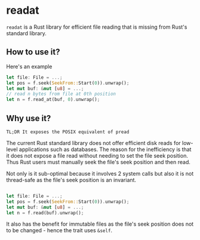 # readat
`readat` is a Rust library for efficient file reading that is missing from Rust's standard library.

## How to use it?

Here's an example

```rust
let file: File = ...;
let pos = f.seek(SeekFrom::Start(0)).unwrap();
let mut buf: &mut [u8] = ...;
// read n bytes from file at 0th position
let n = f.read_at(buf, 0).unwrap();
```

## Why use it?

    TL;DR It exposes the POSIX equivalent of pread

The current Rust standard library does not offer efficient disk reads for low-level applications such as databases. The reason for the inefficiency is that it does not expose a file read without needing to set the file seek position. Thus Rust users must manually seek the file's seek position and then read.

Not only is it sub-optimal because it involves 2 system calls but also it is not thread-safe as the file's seek position is an invariant.

```rust

let file: File = ...;
let pos = f.seek(SeekFrom::Start(0)).unwrap();
let mut buf: &mut [u8] = ...;
let n = f.read(buf).unwrap();
```

It also has the benefit for immutable files as the file's seek position does not to be changed - hence the trait uses `&self`.
